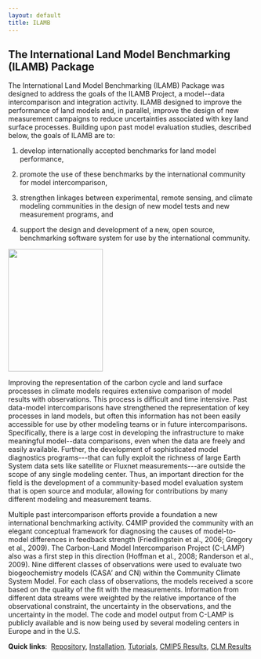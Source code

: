 ```yaml
---
layout: default
title: ILAMB
---
```


## The International Land Model Benchmarking (ILAMB) Package

The International Land Model Benchmarking (ILAMB) Package was designed to address the goals of the ILAMB Project, 
a model--data intercomparison and integration activity.
ILAMB designed to improve the performance of land models and, in parallel, improve the design of new measurement campaigns to reduce uncertainties associated with key land surface processes. Building upon past model evaluation studies, described below, the goals of ILAMB are to:

1. develop internationally accepted benchmarks for land model performance,

2. promote the use of these benchmarks by the international community for model intercomparison,

3. strengthen linkages between experimental, remote sensing, and climate modeling communities in the design of new model tests and new measurement programs, and

4. support the design and development of a new, open source, benchmarking software system for use by the international community.

<a border="0" align="right" target="_blank" href="https://www.ilamb.org/meetings/washington2016/2016_ILAMB_Report_V10_web.pdf"><img width="193" height="250" src="https://www.ilamb.org/meetings/washington2016/2016_ILAMB_Report_cover_small.jpg"></a>

Improving the representation of the carbon cycle and land surface
processes in climate models requires extensive comparison of model results
with observations. This process is difficult and time intensive. Past
data-model intercomparisons have strengthened the representation
of key processes in land models, but often this information has not
been easily accessible for use by other modeling teams or in future
intercomparisons. Specifically, there is a large cost in developing
the infrastructure to make meaningful model--data comparisons, even when
the data are freely and easily available. Further, the development of
sophisticated model diagnostics programs---that can fully exploit
the richness of large Earth System data sets like satellite or
Fluxnet measurements---are outside the scope of any single modeling
center. Thus, an important direction for the field is the development
of a community-based model evaluation system that is open source and
modular, allowing for contributions by many different modeling and
measurement teams.

Multiple past intercomparison efforts provide a foundation a new
international benchmarking activity. C4MIP provided the community with an
elegant conceptual framework for diagnosing the causes of model-to-model
differences in feedback strength (Friedlingstein et al., 2006; Gregory et
al., 2009). The Carbon-Land Model Intercomparison Project (C-LAMP) also
was a first step in this direction (Hoffman et al., 2008; Randerson et
al., 2009). Nine different classes of observations were used to evaluate
two biogeochemistry models (CASA&prime; and CN) within the Community Climate
System Model. For each class of observations, the models received a
score based on the quality of the fit with the measurements. Information
from different data streams were weighted by the relative importance
of the observational constraint, the uncertainty in the observations,
and the uncertainty in the model. The code and model output from C-LAMP
is publicly available and is now being used by several modeling centers
in Europe and in the U.S.

<strong>Quick links</strong>:&nbsp;
<a href="https://bitbucket.org/ncollier/ilamb">Repository</a>,
<a href="http://ilamb.ornl.gov/doc/install.html">Installation</a>,
<a href="http://ilamb.ornl.gov/doc/tutorial.html">Tutorials</a>,
<a href="http://ilamb.ornl.gov/CMIP5">CMIP5 Results</a>,
<a href="http://ilamb.ornl.gov/CLM">CLM Results</a>

